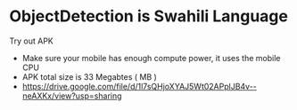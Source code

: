 # ObjectDetection is Swahili Language

Try out APK
- Make sure your mobile has enough compute power, it uses the mobile CPU
- APK total size is 33 Megabtes ( MB )
-    https://drive.google.com/file/d/1l7sQHjoXYAJ5Wt02APplJB4v--neAXKx/view?usp=sharing
